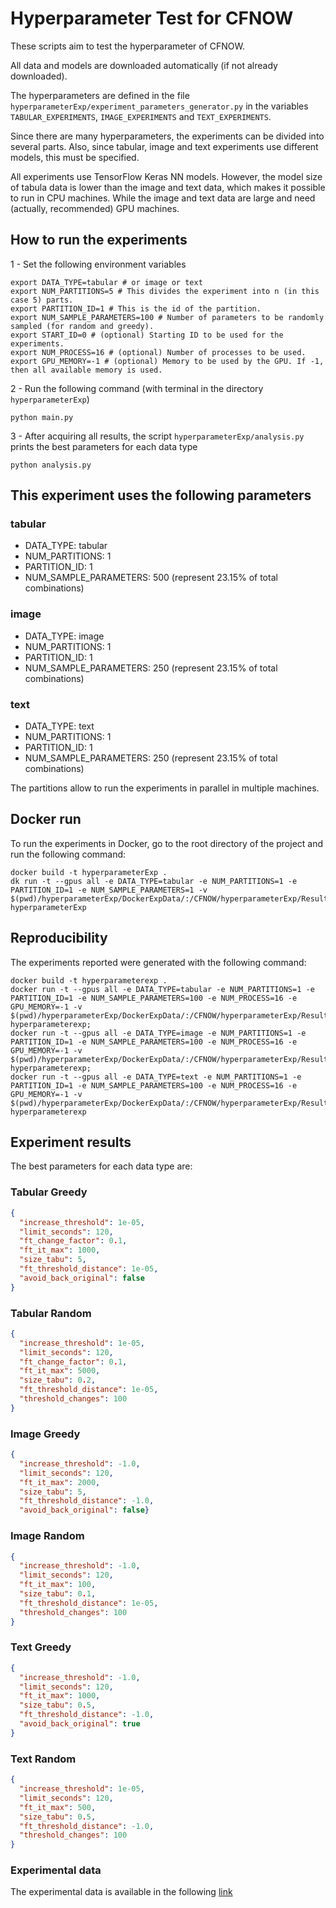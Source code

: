 # Hyperparameter Test for CFNOW

These scripts aim to test the hyperparameter of CFNOW.

All data and models are downloaded automatically (if not already downloaded). 

The hyperparameters are defined in the file `hyperparameterExp/experiment_parameters_generator.py` in the variables `TABULAR_EXPERIMENTS`, `IMAGE_EXPERIMENTS` and `TEXT_EXPERIMENTS`.

Since there are many hyperparameters, the experiments can be divided into several parts. Also, since tabular, image and text experiments use different models, this must be specified.

All experiments use TensorFlow Keras NN models. However, the model size of tabula data is lower than the image and text data, which makes it possible to run in CPU machines. While the image and text data are large and need (actually, recommended) GPU machines.

## How to run the experiments
1 - Set the following environment variables
```shell
export DATA_TYPE=tabular # or image or text
export NUM_PARTITIONS=5 # This divides the experiment into n (in this case 5) parts.
export PARTITION_ID=1 # This is the id of the partition.
export NUM_SAMPLE_PARAMETERS=100 # Number of parameters to be randomly sampled (for random and greedy). 
export START_ID=0 # (optional) Starting ID to be used for the experiments.
export NUM_PROCESS=16 # (optional) Number of processes to be used.
export GPU_MEMORY=-1 # (optional) Memory to be used by the GPU. If -1, then all available memory is used.
```
2 - Run the following command (with terminal in the directory `hyperparameterExp`)
```shell
python main.py
```

3 - After acquiring all results, the script ``hyperparameterExp/analysis.py`` prints the best parameters for each data type
```shell
python analysis.py
```

## This experiment uses the following parameters
### tabular
* DATA_TYPE: tabular
* NUM_PARTITIONS: 1
* PARTITION_ID: 1
* NUM_SAMPLE_PARAMETERS: 500 (represent 23.15% of total combinations)

### image
* DATA_TYPE: image
* NUM_PARTITIONS: 1
* PARTITION_ID: 1
* NUM_SAMPLE_PARAMETERS: 250 (represent 23.15% of total combinations)

### text
* DATA_TYPE: text
* NUM_PARTITIONS: 1
* PARTITION_ID: 1
* NUM_SAMPLE_PARAMETERS: 250 (represent 23.15% of total combinations)

The partitions allow to run the experiments in parallel in multiple machines.

## Docker run
To run the experiments in Docker, go to the root directory of the project and run the following command:
```shell
docker build -t hyperparameterExp .
dk run -t --gpus all -e DATA_TYPE=tabular -e NUM_PARTITIONS=1 -e PARTITION_ID=1 -e NUM_SAMPLE_PARAMETERS=1 -v $(pwd)/hyperparameterExp/DockerExpData/:/CFNOW/hyperparameterExp/Results hyperparameterExp
```

## Reproducibility
The experiments reported were generated with the following command:
```shell
docker build -t hyperparameterexp .
docker run -t --gpus all -e DATA_TYPE=tabular -e NUM_PARTITIONS=1 -e PARTITION_ID=1 -e NUM_SAMPLE_PARAMETERS=100 -e NUM_PROCESS=16 -e GPU_MEMORY=-1 -v $(pwd)/hyperparameterExp/DockerExpData/:/CFNOW/hyperparameterExp/Results hyperparameterexp;
docker run -t --gpus all -e DATA_TYPE=image -e NUM_PARTITIONS=1 -e PARTITION_ID=1 -e NUM_SAMPLE_PARAMETERS=100 -e NUM_PROCESS=16 -e GPU_MEMORY=-1 -v $(pwd)/hyperparameterExp/DockerExpData/:/CFNOW/hyperparameterExp/Results hyperparameterexp;
docker run -t --gpus all -e DATA_TYPE=text -e NUM_PARTITIONS=1 -e PARTITION_ID=1 -e NUM_SAMPLE_PARAMETERS=100 -e NUM_PROCESS=16 -e GPU_MEMORY=-1 -v $(pwd)/hyperparameterExp/DockerExpData/:/CFNOW/hyperparameterExp/Results hyperparameterexp
```

## Experiment results
The best parameters for each data type are:
### Tabular Greedy
```json
{
  "increase_threshold": 1e-05,
  "limit_seconds": 120,
  "ft_change_factor": 0.1, 
  "ft_it_max": 1000,
  "size_tabu": 5, 
  "ft_threshold_distance": 1e-05,
  "avoid_back_original": false
}

```
### Tabular Random
```json
{
  "increase_threshold": 1e-05,
  "limit_seconds": 120,
  "ft_change_factor": 0.1,
  "ft_it_max": 5000,
  "size_tabu": 0.2,
  "ft_threshold_distance": 1e-05,
  "threshold_changes": 100
}
```
### Image Greedy
```json
{
  "increase_threshold": -1.0,
  "limit_seconds": 120, 
  "ft_it_max": 2000,
  "size_tabu": 5,
  "ft_threshold_distance": -1.0, 
  "avoid_back_original": false}
```
### Image Random
```json
{
  "increase_threshold": -1.0, 
  "limit_seconds": 120,
  "ft_it_max": 100,
  "size_tabu": 0.1,
  "ft_threshold_distance": 1e-05,
  "threshold_changes": 100
}
```
### Text Greedy
```json
{
  "increase_threshold": -1.0,
  "limit_seconds": 120,
  "ft_it_max": 1000,
  "size_tabu": 0.5,
  "ft_threshold_distance": -1.0,
  "avoid_back_original": true
}
```
### Text Random
```json
{
  "increase_threshold": 1e-05,
  "limit_seconds": 120,
  "ft_it_max": 500,
  "size_tabu": 0.5,
  "ft_threshold_distance": -1.0,
  "threshold_changes": 100
}
```

### Experimental data
The experimental data is available in the following [link](https://objectstorage.us-ashburn-1.oraclecloud.com/n/idaknh7ztshz/b/CFNOW_Data/o/CFNOW_Hyperparameter_Results) 
